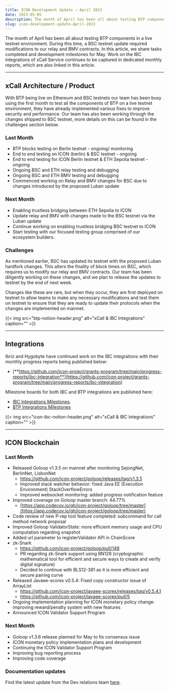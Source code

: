 ```yaml
---
title: ICON Development Update – April 2023
date: 2023-05-05
description: The month of April has been all about testing BTP components in a live testnet environment. During this time, a BSC testnet update required modifications to our relay and BMV contracts. In this article, we share tasks completed and development milestones for May.
slug: icon-development-update-April-2023
---
```


The month of April has been all about testing BTP components in a live testnet environment. During this time, a BSC testnet update required modifications to our relay and BMV contracts. In this article, we share tasks completed and development milestones for May. Work on the IBC integrations of xCall Service continues to be captured in dedicated monthly reports, which are also linked in this article.

------

## xCall Architecture / Product

With BTP being live on Ethereum and BSC testnets our team has been busy using the first month to test all the components of BTP on a live testnet environment, they have already implemented various fixes to improve security and performance. Our team has also been working through the changes shipped to BSC testnet, more details on this can be found in the challenges section below.

### Last Month

- BTP blocks testing on Berlin testnet - ongoing/ monitoring
- End to end testing on ICON (berlin) & BSC testnet - ongoing
- End to end testing for ICON Berlin testnet & ETH Sepolia testnet - ongoing
- Ongoing BSC and ETH relay testing and debugging
- Ongoing BSC and ETH BMV testing and debugging
- Commenced working on Relay and BMV changes for BSC due to changes introduced by the proposed Luban update

### Next Month

- Enabling trustless bridging between ETH Sepolia to ICON
- Update relay and BMV with changes made to the BSC testnet via the Luban update
- Continue working on enabling trustless bridging BSC testnet to ICON
- Start testing with our focused testing group comprised of our ecosystem builders.

### Challenges

As mentioned earlier, BSC has updated its testnet with the proposed Luban hardfork changes. This alters the finality of block times on BSC, which requires us to modify our relay and BMV contracts. Our team has been diligently working on these changes, and we plan to release the updates to testnet by the end of next week.

Changes like these are rare, but when they occur, they are first deployed on testnet to allow teams to make any necessary modifications and test them on testnet to ensure that they are ready to update their protocols when the changes are implemented on mainnet.

{{< img src="btp-notion-header.png" alt="xCall & IBC Integrations" caption="" >}}

------

## Integrations

Ibriz and Hygobyte have continued work on the IBC integrations with their monthly progress reports being published below:

- [**https://github.com/icon-project/grants-program/tree/main/progress-reports/ibc-integration**](https://github.com/icon-project/grants-program/tree/main/progress-reports/ibc-integration)

Milestone boards for both IBC and BTP integrations are published here:

- [IBC Integrations Milestones](https://www.notion.so/IBC-Integrations-Milestones-66221606c1464911be07c4ae73813578).
- [BTP Integrations Milestones](https://www.notion.so/BTP-Milestones-78dbe0023a0144ba9c53db9558ac7cf5)

{{< img src="icon-ibc-notion-header.png" alt="xCall & IBC Integrations" caption="" >}}

------

## ICON Blockchain

### Last Month

- Released Goloop v1.3.5 on mainnet after monitoring SejongNet, BerlinNet, LisbonNet
    - https://github.com/icon-project/goloop/releases/tag/v1.3.5
    - Improved stack watcher behavior: fixed Java EE (Execution Environment) StackOverflowErrors
    - Improved websocket monitoring: added progress notification feature
- Improved coverage on Goloop master branch: 44.77%
    - [https://app.codecov.io/gh/icon-project/goloop/tree/master](https://app.codecov.io/gh/icon-project/goloop/tree/master)
- Code review of new P-rep tool feature completed: subcommand for call method network proposal
- Improved Goloop ValidatorState: more efficient memory usage and CPU computation regarding snapshot
- Added url parameter to registerValidator API in ChainScore
- zk-Snark
    - https://github.com/icon-project/goloop/pull/148
    - PR regarding zk-Snark support using BN128 (cryptographic mathematical tool for efficient and secure ways to create and verify digital signature)
    - Decided to continue with BLS12-381 as it is more efficient and secure pairing curve
- Released Javaee-scorex v0.5.4: Fixed copy constructor issue of ArrayList
    - https://github.com/icon-project/javaee-scorex/releases/tag/v0.5.4.1
    - https://github.com/icon-project/javaee-scorex/pull/5
- Ongoing implementation planning for ICON monetary policy change: improving reward/penalty system with new features
- Announced ICON Validator Support Program

### Next Month

- Goloop v1.3.6 release planned for May to fix consensus issue
- ICON monetary policy implementation plans and development
- Continuing the ICON Validator Support Program
- Improving bug reporting process
- Improving code coverage

### Documentation updates

Find the latest update from the Dev relations team [here](https://github.com/icon-project/grants-program/blob/main/progress-reports/developer-relations/developer-relations-support-progress-report-mar-2023.md).